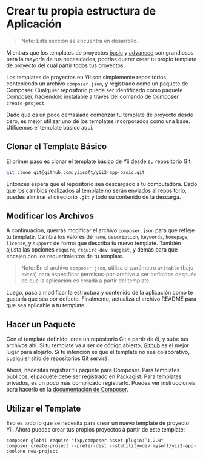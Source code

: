 Crear tu propia estructura de Aplicación
========================================

> Note: Esta sección se encuentra en desarrollo.

Mientras que los templates de proyectos [basic](https://github.com/yiisoft/yii2-app-basic) y [advanced](https://github.com/yiisoft/yii2-app-advanced)
son grandiosos para la mayoría de tus necesidades, podrías querer crear tu propio template de proyecto del cual
partir todos tus proyectos.

Los templates de proyectos en Yii son simplemente repositorios conteniendo un archivo `composer.json`, y registrado como un paquete de Composer.
Cualquier repositorio puede ser identificado como paquete Composer, haciéndolo instalable a través del comando de Composer `create-project`.

Dado que es un poco demasiado comenzar tu template de proyecto desde cero, es mejor utilizar uno de los
templates incorporados como una base. Utilicemos el template básico aquí.

Clonar el Template Básico
-------------------------

El primer paso es clonar el template básico de Yii desde su repositorio Git:

```bash
git clone git@github.com:yiisoft/yii2-app-basic.git
```

Entonces espera que el repositorio sea descargado a tu computadora. Dado que los cambios realizados al template no serán enviados al repositorio, puedes eliminar el directorio `.git`
y todo su contenido de la descarga.

Modificar los Archivos
----------------------

A continuación, querrás modificar el archivo `composer.json` para que refleje tu template. Cambia los valores de `name`, `description`, `keywords`, `homepage`, `license`, y `support`
de forma que describa tu nuevo template. También ajusta las opciones `require`, `require-dev`, `suggest`, y demás para que encajen con los requerimientos de tu template.

> Note: En el archivo `composer.json`, utiliza el parámetro `writable` (bajo `extra`) para especificar
> permisos-por-archivo a ser definidos después de que la aplicación es creada a partir del template.

Luego, pasa a modificar la estructura y contenido de la aplicación como te gustaría que sea por defecto. Finalmente, actualiza el archivo README para que sea aplicable a tu template.

Hacer un Paquete
----------------

Con el template definido, crea un repositorio Git a partir de él, y sube tus archivos ahí. Si tu template va a ser de código abierto, [Github](http://github.com) es el mejor lugar para alojarlo. Si tu intención es que el template no sea colaborativo, cualquier sitio de repositorios Git servirá.

Ahora, necesitas registrar tu paquete para Composer. Para templates públicos, el paquete debe ser registrado en [Packagist](https://packagist.org/).
Para templates privados, es un poco más complicado registrarlo. Puedes ver instrucciones para hacerlo en la [documentación de Composer](https://getcomposer.org/doc/05-repositories.md#hosting-your-own).

Utilizar el Template
--------------------

Eso es todo lo que se necesita para crear un nuevo template de proyecto Yii. Ahora puedes crear tus propios proyectos a partir de este template:

```
composer global require "fxp/composer-asset-plugin:^1.2.0"
composer create-project --prefer-dist --stability=dev mysoft/yii2-app-coolone new-project
```

